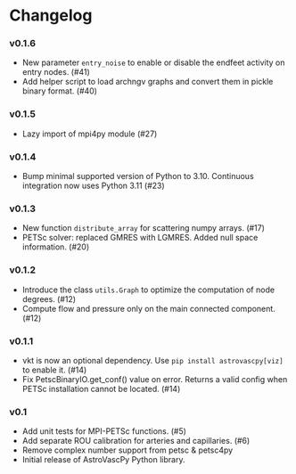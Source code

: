 # Changelog

### v0.1.6
* New parameter `entry_noise` to enable or disable the endfeet activity on entry nodes. (#41)
* Add helper script to load archngv graphs and convert them in pickle binary format. (#40)

### v0.1.5
* Lazy import of mpi4py module (#27)

### v0.1.4
* Bump minimal supported version of Python to 3.10. Continuous integration now uses Python 3.11 (#23)

### v0.1.3
* New function `distribute_array` for scattering numpy arrays. (#17)
* PETSc solver: replaced GMRES with LGMRES. Added null space information. (#20)

### v0.1.2
* Introduce the class `utils.Graph` to optimize the computation of node degrees. (#12)
* Compute flow and pressure only on the main connected component. (#12)

### v0.1.1
* vkt is now an optional dependency. Use `pip install astrovascpy[viz]` to enable it. (#14)
* Fix PetscBinaryIO.get_conf() value on error. Returns a valid config when PETSc installation cannot be located. (#14)

### v0.1
* Add unit tests for MPI-PETSc functions. (#5)
* Add separate ROU calibration for arteries and capillaries. (#6)
* Remove complex number support from petsc & petsc4py
* Initial release of AstroVascPy Python library.

